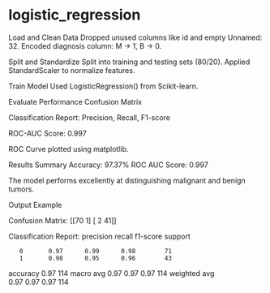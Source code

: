 # logistic_regression

Load and Clean Data Dropped unused columns like id and empty Unnamed: 32.
Encoded diagnosis column: M → 1, B → 0.

Split and Standardize Split into training and testing sets (80/20).
Applied StandardScaler to normalize features.

Train Model Used LogisticRegression() from Scikit-learn.

Evaluate Performance Confusion Matrix

Classification Report: Precision, Recall, F1-score

ROC-AUC Score: 0.997

ROC Curve plotted using matplotlib.

Results Summary Accuracy: 97.37%
ROC AUC Score: 0.997

The model performs excellently at distinguishing malignant and benign tumors.

Output Example

Confusion Matrix: [[70 1] [ 2 41]]

Classification Report: precision recall f1-score support

       0       0.97      0.99      0.98        71
       1       0.98      0.95      0.96        43

accuracy                           0.97       114
macro avg 0.97 0.97 0.97 114 weighted avg 0.97 0.97 0.97 114
